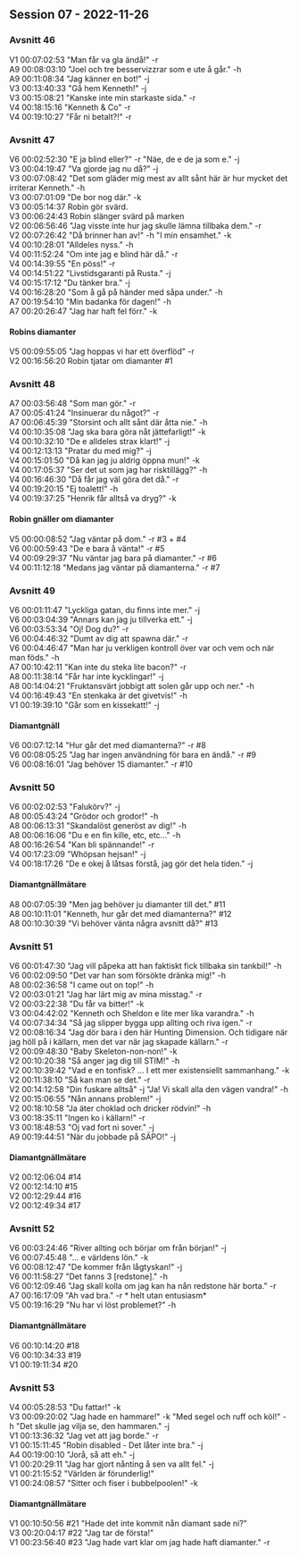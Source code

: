 ## Session 07 - 2022-11-26  

### Avsnitt 46  
V1 00:07:02:53 "Man får va gla ändå!" -r  
A9 00:08:03:10 "Joel och tre besservizzrar som e ute å går." -h  
A9 00:11:08:34 "Jag känner en bot!" -j  
V3 00:13:40:33 "Gå hem Kenneth!" -j  
V3 00:15:08:21 "Kanske inte min starkaste sida." -r  
V4 00:18:15:16 "Kenneth & Co" -r  
V4 00:19:10:27 "Får ni betalt?!" -r  

### Avsnitt 47  
V6 00:02:52:30 "E ja blind eller?" -r "Näe, de e de ja som e." -j  
V3 00:04:19:47 "Va gjorde jag nu då?" -j  
V3 00:07:08:42 "Det som gläder mig mest av allt sånt här är hur mycket det irriterar Kenneth." -h  
V3 00:07:01:09 "De bor nog där." -k  
V3 00:05:14:37 Robin gör svärd.  
V3 00:06:24:43 Robin slänger svärd på marken  
V2 00:06:56:46 "Jag visste inte hur jag skulle lämna tillbaka dem." -r  
V2 00:07:26:42 "Då brinner han av!" -h "I min ensamhet." -k  
V4 00:10:28:01 "Alldeles nyss." -h  
V4 00:11:52:24 "Om inte jag e blind här då." -r  
V4 00:14:39:55 "En pöss!" -r  
V4 00:14:51:22 "Livstidsgaranti på Rusta." -j  
V4 00:15:17:12 "Du tänker bra." -j  
V4 00:16:28:20 "Som å gå på händer med såpa under." -h  
A7 00:19:54:10 "Min badanka för dagen!" -h  
A7 00:20:26:47 "Jag har haft fel förr." -k  

#### Robins diamanter  
V5 00:09:55:05 "Jag hoppas vi har ett överflöd" -r  
V2 00:16:56:20 Robin tjatar om diamanter #1  

### Avsnitt 48  
A7 00:03:56:48 "Som man gör." -r  
A7 00:05:41:24 "Insinuerar du något?" -r  
A7 00:06:45:39 "Storsint och allt sånt där åtta nie." -h  
V4 00:10:35:08 "Jag ska bara göra nåt jättefarligt!" -k  
V4 00:10:32:10 "De e alldeles strax klart!" -j  
V4 00:12:13:13 "Pratar du med mig?" -j  
V4 00:15:01:50 "Då kan jag ju aldrig öppna mun!" -k  
V4 00:17:05:37 "Ser det ut som jag har risktillägg?" -h  
V4 00:16:46:30 "Då får jag väl göra det då." -r  
V4 00:19:20:15 "Ej toalett!" -h  
V4 00:19:37:25 "Henrik får alltså va dryg?" -k  

#### Robin gnäller om diamanter  
V5 00:00:08:52 "Jag väntar på dom." -r #3 + #4  
V6 00:00:59:43 "De e bara å vänta!" -r #5  
V4 00:09:29:37 "Nu väntar jag bara på diamanter." -r #6  
V4 00:11:12:18 "Medans jag väntar på diamanterna." -r #7  

### Avsnitt 49  
V6 00:01:11:47 "Lyckliga gatan, du finns inte mer." -j  
V6 00:03:04:39 "Annars kan jag ju tillverka ett." -j  
V6 00:03:53:34 "Oj! Dog du?" -r  
V6 00:04:46:32 "Dumt av dig att spawna där." -r  
V6 00:04:46:47 "Man har ju verkligen kontroll över var och vem och när man föds." -h  
A7 00:10:42:11 "Kan inte du steka lite bacon?" -r  
A8 00:11:38:14 "Får har inte kycklingar!" -j  
A8 00:14:04:21 "Fruktansvärt jobbigt att solen går upp och ner." -h  
V4 00:16:49:43 "En stenkaka är det givetvis!" -h  
V1 00:19:39:10 "Går som en kissekatt!" -j  

#### Diamantgnäll  
V6 00:07:12:14 "Hur går det med diamanterna?" -r #8  
V6 00:08:05:25 "Jag har ingen användning för bara en ändå." -r #9  
V6 00:08:16:01 "Jag behöver 15 diamanter." -r #10  

### Avsnitt 50  
V6 00:02:02:53 "Falukörv?" -j  
A8 00:05:43:24 "Grödor och grodor!" -h  
A8 00:06:13:31 "Skandalöst generöst av dig!" -h  
A8 00:06:16:06 "Du e en fin kille, etc, etc..." -h  
A8 00:16:26:54 "Kan bli spännande!" -r  
V4 00:17:23:09 "Whöpsan hejsan!" -j  
V4 00:18:17:26 "De e okej å låtsas förstå, jag gör det hela tiden." -j  

#### Diamantgnällmätare  
A8 00:07:05:39 "Men jag behöver ju diamanter till det." #11  
A8 00:10:11:01 "Kenneth, hur går det med diamanterna?" #12  
A8 00:10:30:39 "Vi behöver vänta några avsnitt då?" #13  

### Avsnitt 51  
V6 00:01:47:30 "Jag vill påpeka att han faktiskt fick tillbaka sin tankbil!" -h  
V6 00:02:09:50 "Det var han som försökte dränka mig!" -h    
A8 00:02:36:58 "I came out on top!" -h  
V2 00:03:01:21 "Jag har lärt mig av mina misstag." -r  
V2 00:03:22:38 "Du får va bitter!" -k  
V3 00:04:42:02 "Kenneth och Sheldon e lite mer lika varandra." -h  
V4 00:07:34:34 "Så jag slipper bygga upp allting och riva igen." -r  
V2 00:08:16:34 "Jag dör bara i den här Hunting Dimension. Och tidigare när jag höll på i källarn, men det var när jag skapade källarn." -r  
V2 00:09:48:30 "Baby Skeleton-non-non!" -k  
V2 00:10:20:38 "Så anger jag dig till STIM!" -h  
V2 00:10:39:42 "Vad e en tonfisk? ... I ett mer existensiellt sammanhang." -k  
V2 00:11:38:10 "Så kan man se det." -r  
V2 00:14:12:58 "Din fuskare alltså" -j "Ja! Vi skall alla den vägen vandra!" -h  
V2 00:15:06:55 "Nån annans problem!" -j  
V2 00:18:10:58 "Ja äter choklad och dricker rödvin!" -h  
V3 00:18:35:11 "Ingen ko i källarn!" -r  
V3 00:18:48:53 "Oj vad fort ni sover." -j  
A9 00:19:44:51 "När du jobbade på SÄPO!" -j  

#### Diamantgnällmätare  
V2 00:12:06:04 #14  
V2 00:12:14:10 #15  
V2 00:12:29:44 #16  
V2 00:12:49:34 #17  

### Avsnitt 52  
V6 00:03:24:46 "River allting och börjar om från början!" -j  
V6 00:07:45:48 "... e världens lön." -k  
V6 00:08:12:47 "De kommer från lågtyskan!" -j  
V6 00:11:58:27 "Det fanns 3 [redstone]." -h  
V6 00:12:09:46 "Jag skall kolla om jag kan ha nån redstone här borta." -r  
A7 00:16:17:09 "Ah vad bra." -r * helt utan entusiasm*  
V5 00:19:16:29 "Nu har vi löst problemet?" -h  

#### Diamantgnällmätare  
V6 00:10:14:20 #18  
V6 00:10:34:33 #19  
V1 00:19:11:34 #20  

### Avsnitt 53  
V4 00:05:28:53 "Du fattar!" -k  
V3 00:09:20:02 "Jag hade en hammare!" -k "Med segel och ruff och köl!" -h "Det skulle jag vilja se, den hammaren." -j  
V1 00:13:36:32 "Jag vet att jag borde." -r  
V1 00:15:11:45 "Robin disabled - Det låter inte bra." -j  
A4 00:19:00:10 "Jorå, så att eh." -j  
V1 00:20:29:11 "Jag har gjort nånting å sen va allt fel." -j  
V1 00:21:15:52 "Världen är förunderlig!"  
V1 00:24:08:57 "Sitter och fiser i bubbelpoolen!" -k  

#### Diamantgnällmätare  
V1 00:10:50:56 #21 "Hade det inte kommit nån diamant sade ni?"  
V3 00:20:04:17 #22 "Jag tar de första!"  
V1 00:23:56:40 #23 "Jag hade vart klar om jag hade haft diamanter." -r  
